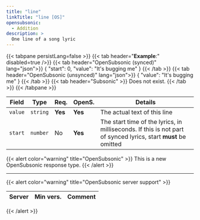 ```yaml
---
title: "line"
linkTitle: "line [OS]"
opensubsonic:
  - Addition
description: >
  One line of a song lyric
---
```


{{< tabpane persistLang=false >}}
{{< tab header="**Example**:" disabled=true />}}
{{< tab header="OpenSubsonic (synced)" lang="json">}}
{
  "start": 0,
  "value": "It's bugging me"
}
{{< /tab >}}
{{< tab header="OpenSubsonic (unsynced)" lang="json">}}
{
  "value": "It's bugging me"
}
{{< /tab >}}
{{< tab header="Subsonic"  >}}
Does not exist.
{{< /tab >}}
{{< /tabpane >}}

| Field   | Type     | Req.    | OpenS.  | Details                                                                                                        |
| ------- | -------- | ------- | ------- | -------------------------------------------------------------------------------------------------------------- |
| `value` | `string` | **Yes** | **Yes** | The actual text of this line                                                                                   |
| `start` | `number` | No      | **Yes** | The start time of the lyrics, in milliseconds. If this is not part of synced lyrics, start **must** be omitted |

{{< alert color="warning" title="OpenSubsonic" >}}
This is a new OpenSubsonic response type.
{{< /alert >}}

---

{{< alert color="warning" title="OpenSubsonic server support" >}}

| Server | Min vers. | Comment |
| ------ | --------- | ------- |

{{< /alert >}}

